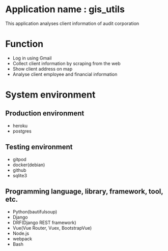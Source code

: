 # Application name : gis_utils
This application analyses client information of audit corporation

# Function
- Log in using Gmail
- Collect client information by scraping from the web
- Show client address on map
- Analyse client employee and financial information

# System environment
## Production environment
- heroku
- postgres

## Testing environment
- gitpod
- docker(debian)
- github
- sqlite3

## Programming language, library, framework, tool, etc.
- Python(bautifulsoup)
- Django
- DRF(Django REST framework)
- Vue(Vue Router, Vuex, BootstrapVue)
- Node.js
- webpack
- Bash
